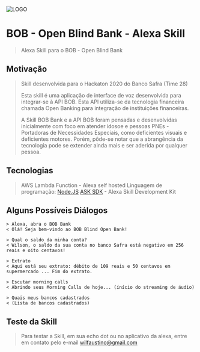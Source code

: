 ![LOGO](https://github.com/wilfaustino/BOB-OpenBlindBank-AlexaSkill/blob/master/assets/images/logo-readme.jpg?raw=true)

# BOB - Open Blind Bank - Alexa Skill
> Alexa Skill para o BOB - Open Blind Bank

## Motivação
> Skill desenvolvida para o Hackaton 2020 do Banco Safra (Time 28)
>
> Esta skill é uma aplicação de interface de voz desenvolvida para integrar-se à API BOB. Esta API utiliza-se da tecnologia financeira chamada Open Banking para integração de instituições financeiras.
>
> A Skill BOB Bank e a API BOB foram pensadas e desenvolvidas inicialmente com foco em atender idosoe e pessoas PNEs - Portadoras de Necessidades Especiais, como deficientes visuais e deficientes motores. Porém, pôde-se notar que a abrangência da tecnologia pode se extender ainda mais e ser aderida por qualquer pessoa.

## Tecnologias
> AWS Lambda Function - Alexa self hosted
> Linguagem de programação: [Node.JS](https://nodejs.org)
> [ASK SDK](https://www.npmjs.com/package/ask-sdk-core) - Alexa Skill Development Kit

## Alguns Possíveis Diálogos
```
> Alexa, abra o BOB Bank
< Olá! Seja bem-vindo ao BOB Blind Open Bank!
```

```
> Qual o saldo da minha conta?
< Wilson, o saldo da sua conta no banco Safra está negativo em 256 reais e oito centavos!
```

```
> Extrato
< Aqui está seu extrato: débito de 109 reais e 50 centavos em supermercado ... Fim do extrato.
```

```
> Escutar morning calls
< Abrindo seus Morning Calls de hoje... (ínício do streaming de áudio)
```

```
> Quais meus bancos cadastrados
< (Lista de bancos cadastrados)
```

## Teste da Skill
> Para testar a Skill, em sua echo dot ou no aplicativo da alexa, entre em contato pelo e-mail wilfaustino@gmail.com